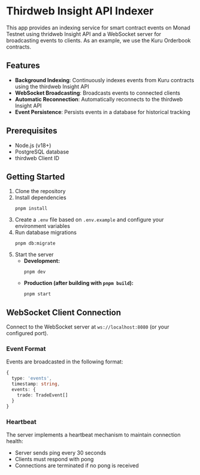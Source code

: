 # Thirdweb Insight API Indexer

This app provides an indexing service for smart contract events on Monad Testnet using thridweb Insight API and a WebSocket server for broadcasting events to clients. As an example, we use the Kuru Orderbook contracts.

## Features

- **Background Indexing**: Continuously indexes events from Kuru contracts using the thirdweb Insight API
- **WebSocket Broadcasting**: Broadcasts events to connected clients
- **Automatic Reconnection**: Automatically reconnects to the thirdweb Insight API
- **Event Persistence**: Persists events in a database for historical tracking

## Prerequisites

- Node.js (v18+)
- PostgreSQL database
- thirdweb Client ID

## Getting Started

1. Clone the repository
2. Install dependencies
   ```
   pnpm install
   ```
3. Create a `.env` file based on `.env.example` and configure your environment variables
4. Run database migrations
   ```
   pnpm db:migrate
   ```
5. Start the server
   - **Development:**
     ```
     pnpm dev
     ```
   - **Production (after building with `pnpm build`):**
     ```
     pnpm start
     ```

## WebSocket Client Connection

Connect to the WebSocket server at `ws://localhost:8080` (or your configured port).

### Event Format

Events are broadcasted in the following format:

```typescript
{
  type: 'events',
  timestamp: string,
  events: {
    trade: TradeEvent[]
  }
}
```

### Heartbeat

The server implements a heartbeat mechanism to maintain connection health:
- Server sends ping every 30 seconds
- Clients must respond with pong
- Connections are terminated if no pong is received
